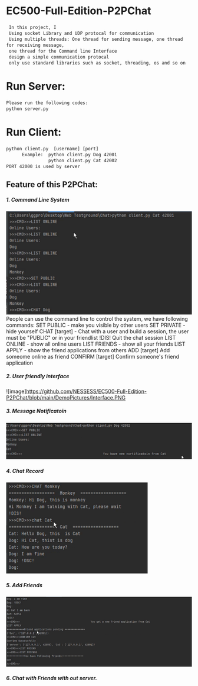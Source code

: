 # EC500-Full-Edition-P2PChat
     In this project, I
     Using socket Library and UDP protocal for communication 
     Using multiple threads: One thread for sending message, one thread for receiving message, 
     one thread for the Command line Interface
     design a simple communication protocal
     only use standard libraries such as socket, threading, os and so on
# Run Server:
    Please run the following codes:
    python server.py
    
# Run Client:
    python client.py  [username] [port]
          Example:  python client.py Dog 42001
                    python client.py Cat 42002
    PORT 42000 is used by server
     
## Feature of this P2PChat:
##### 1. Command Line System
![image](https://github.com/NESSESS/EC500-Full-Edition-P2PChat/blob/main/DemoPictures/command_line.PNG)
     People can use the command line to control the system, we have following commands:
     SET PUBLIC  - make you visible by other users
     SET PRIVATE - hide yourself
     CHAT [target] - Chat with a user and build a session, the user must be "PUBLIC" or in your friendlist
     !DIS!   Quit the chat session 
     LIST ONLINE - show all online users
     LIST FRIENDS - show all your friends
     LIST APPLY - show the friend applications from others
     ADD [target] Add someome online as friend
     CONFIRM [target] Confirm someone's friend application

     
##### 2. User friendly interface
![image]https://github.com/NESSESS/EC500-Full-Edition-P2PChat/blob/main/DemoPictures/Interface.PNG

##### 3. Message Notificatoin
![imgae](https://github.com/NESSESS/EC500-Full-Edition-P2PChat/blob/main/DemoPictures/notification.PNG)




##### 4. Chat Record
![image](https://github.com/NESSESS/EC500-Full-Edition-P2PChat/blob/main/DemoPictures/chat_record.PNG)

##### 5. Add Friends
   ![image](https://github.com/NESSESS/EC500-Full-Edition-P2PChat/blob/main/DemoPictures/FriendApply1.PNG)

##### 6. Chat with Friends with out server.

   

  
